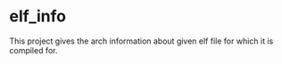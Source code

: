 # elf_info
This project gives the arch information about given elf file for which it is compiled for.
